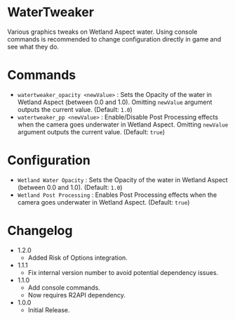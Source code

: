 # WaterTweaker
 
Various graphics tweaks on Wetland Aspect water. Using console commands is recommended to change configuration directly in game and see what they do.

# Commands

- `watertweaker_opacity <newValue>` : Sets the Opacity of the water in Wetland Aspect (between 0.0 and 1.0). Omitting `newValue` argument outputs the current value. (Default: `1.0`)
- `watertweaker_pp <newValue>` : Enable/Disable Post Processing effects when the camera goes underwater in Wetland Aspect. Omitting `newValue` argument outputs the current value. (Default: `true`)

# Configuration

- `Wetland Water Opacity` : Sets the Opacity of the water in Wetland Aspect (between 0.0 and 1.0). (Default: `1.0`)
- `Wetland Post Processing` : Enables Post Processing effects when the camera goes underwater in Wetland Aspect. (Default: `true`)

# Changelog

- 1.2.0
    - Added Risk of Options integration.
- 1.1.1
	- Fix internal version number to avoid potential dependency issues.
- 1.1.0
	- Add console commands.
	- Now requires R2API dependency.
- 1.0.0
	- Initial Release.